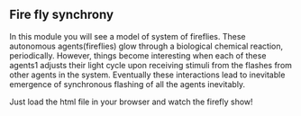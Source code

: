 ## Fire fly synchrony

In this module you will see a model of system of fireflies. These autonomous agents(fireflies) glow through a biological chemical reaction, periodically. However, things become interesting when each of these agents1 adjusts their light cycle upon receiving stimuli from the flashes from other agents in the system. Eventually these interactions lead to inevitable emergence of synchronous flashing of all the agents inevitably.

Just load the html file in your browser and watch the firefly show!
